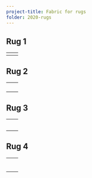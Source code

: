 ```yaml
---
project-title: Fabric for rugs
folder: 2020-rugs
---
```


## Rug 1
<table class=table-img>
<tbody>
	<tr><td><img src="2020-rug1-fabric.jpg" alt="" /></td><td><img src="2020-rug1-fabricB/W.jpg" alt="" /></td></tr>
</tbody>
</table>

## Rug 2
<table>
<tbody>
	<tr><td><img src="green-boats.jpg" alt="" /></td><td></td></tr>
	<tr><td><img src="byzantine.jpg" alt="" /></td><td></td></tr>
	<tr><td><img src="yellow&flowers.jpg" alt="" /></td><td></td></tr>
	<tr><td><img src="peach-sheet.jpg" alt="" /></td><td></td></tr>
</tbody>
</table>

## Rug 3
<table>
<tbody>
	<tr><td><img src="beige1.jpg" alt="" /></td><td></td></tr>
	<tr><td><img src="beige2.jpg" alt="" /></td><td></td></tr>
	<tr><td><img src="fish.jpg" alt="" /></td><td></td></tr>
	<tr><td><img src="purple-bird.jpg" alt="" /></td><td></td></tr>
	<tr><td><img src="zebra.jpg" alt="" /></td><td></td></tr>
</tbody>
</table>

## Rug 4
<table>
<tbody>
	<tr><td><img src="green-gold-dots.jpg" alt="" /></td><td></td></tr>
	<tr><td><img src="green-snowflakes.jpg" alt="" /></td><td></td></tr>
	<tr><td><img src="green-trees.jpg" alt="" /></td><td></td></tr>
	<tr><td><img src="holly.jpg" alt="" /></td><td></td></tr>
	<tr><td><img src="red-trees.jpg" alt="" /></td><td></td></tr>
	<tr><td><img src="white-gold.jpg" alt="" /></td><td></td></tr>
</tbody>
</table>